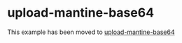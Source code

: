 # upload-mantine-base64

This example has been moved to [upload-mantine-base64](../../.././upload-mantine-base64)
